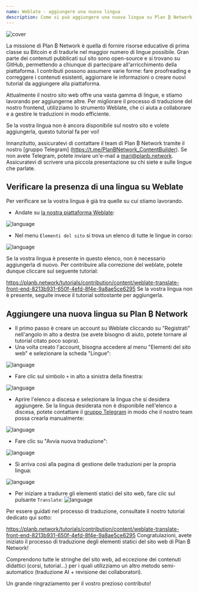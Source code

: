 ```yaml
---
name: Weblate - aggiungere una nuova lingua
description: Come si può aggiungere una nuova lingua su Plan ₿ Network?
---
```

![cover](assets/cover.webp)

La missione di Plan ₿ Network è quella di fornire risorse educative di prima classe su Bitcoin e di tradurle nel maggior numero di lingue possibile. Gran parte dei contenuti pubblicati sul sito sono open-source e si trovano su GitHub, permettendo a chiunque di partecipare all'arricchimento della piattaforma. I contributi possono assumere varie forme: fare proofreading e correggere i contenuti esistenti, aggiornare le informazioni o creare nuovi tutorial da aggiungere alla piattaforma.

Attualmente il nostro sito web offre una vasta gamma di lingue, e stiamo lavorando per aggiungerne altre. Per migliorare il processo di traduzione del nostro frontend, utilizziamo lo strumento Weblate, che ci aiuta a collaborare e a gestire le traduzioni in modo efficiente.

Se la vostra lingua non è ancora disponibile sul nostro sito e volete aggiungerla, questo tutorial fa per voi!

Innanzitutto, assicuratevi di contattare il team di Plan ₿ Network tramite il nostro [gruppo Telegram] (https://t.me/PlanBNetwork_ContentBuilder). Se non avete Telegram, potete inviare un'e-mail a mari@planb.network. Assicuratevi di scrivere una piccola presentazione su chi siete e sulle lingue che parlate.

## Verificare la presenza di una lingua su Weblate

Per verificare se la vostra lingua è già tra quelle su cui stiamo lavorando.


- Andate su [la nostra piattaforma Weblate](https://weblate.planb.network/projects/planb-network-website/):

![language](assets/01.webp)


- Nel menu `Elementi del sito` si trova un elenco di tutte le lingue in corso:

![language](assets/02.webp)

Se la vostra lingua è presente in questo elenco, non è necessario aggiungerla di nuovo. Per contribuire alla correzione del weblate, potete dunque cliccare sul seguente tutorial:

https://planb.network/tutorials/contribution/content/weblate-translate-front-end-8213b931-650f-4efd-8f4e-9a8ae5ce6295
Se la vostra lingua non è presente, seguite invece il tutorial sottostante per aggiungerla.

## Aggiungere una nuova lingua su Plan ₿ Network


- Il primo passo è creare un account su Weblate cliccando su "Registrati" nell'angolo in alto a destra (se avete bisogno di aiuto, potete tornare al tutorial citato poco sopra).
- Una volta creato l'account, bisogna accedere al menu "Elementi del sito web" e selezionare la scheda "Lingue":

![language](assets/03.webp)


- Fare clic sul simbolo `+` in alto a sinistra della finestra:

![language](assets/04.webp)


- Aprire l'elenco a discesa e selezionare la lingua che si desidera aggiungere. Se la lingua desiderata non è disponibile nell'elenco a discesa, potete contattare il [gruppo Telegram](https://t.me/PlanBNetwork_ContentBuilder) in modo che il nostro team possa crearla manualmente:

![language](assets/05.webp)


- Fare clic su "Avvia nuova traduzione":

![language](assets/06.webp)


- Si arriva così alla pagina di gestione delle traduzioni per la propria lingua:

![language](assets/07.webp)


- Per iniziare a tradurre gli elementi statici del sito web, fare clic sul pulsante `Translate`: ![language](assets/08.webp)

Per essere guidati nel processo di traduzione, consultate il nostro tutorial dedicato qui sotto:

https://planb.network/tutorials/contribution/content/weblate-translate-front-end-8213b931-650f-4efd-8f4e-9a8ae5ce6295
Congratulazioni, avete iniziato il processo di traduzione degli elementi statici del sito web di Plan ₿ Network!

Comprendono tutte le stringhe del sito web, ad eccezione dei contenuti didattici (corsi, tutorial...) per i quali utilizziamo un altro metodo semi-automatico (traduzione AI + revisione dei collaboratori).

Un grande ringraziamento per il vostro prezioso contributo!

